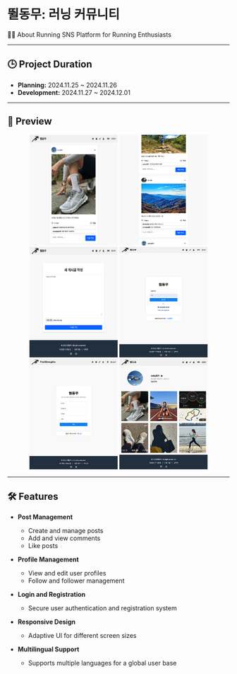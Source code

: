 # 뛸동무: 러닝 커뮤니티

🏃‍♂️ About Running SNS Platform for Running Enthusiasts

---

## 🕒 Project Duration
- **Planning:** 2024.11.25 ~ 2024.11.26
- **Development:** 2024.11.27 ~ 2024.12.01

---

## 📸 Preview

<div align="center">
  <img src="images/demo1.png" alt="demo1" width="200" height="250">
  <img src="images/demo2.png" alt="demo2" width="200" height="250">
  <img src="images/demo5.png" alt="demo5" width="200" height="250">
  <img src="images/demo3.png" alt="demo3" width="200" height="250">
  <img src="images/demo4.png" alt="demo4" width="200" height="250">
  <img src="images/demo6.png" alt="demo6" width="200" height="250">
</div>

---

## 🛠️ Features

- **Post Management**  
  - Create and manage posts
  - Add and view comments
  - Like posts

- **Profile Management**  
  - View and edit user profiles
  - Follow and follower management

- **Login and Registration**  
  - Secure user authentication and registration system

- **Responsive Design**  
  - Adaptive UI for different screen sizes

- **Multilingual Support**  
  - Supports multiple languages for a global user base

